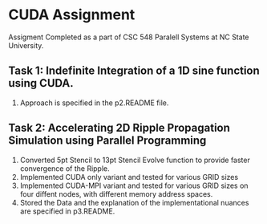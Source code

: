 # CUDA Assignment 
Assigment Completed as a part of CSC 548 Paralell Systems at NC State University.


## Task 1: Indefinite Integration of a 1D sine function using CUDA.
1) Approach is specified in the p2.README file.

## Task 2: Accelerating 2D Ripple Propagation Simulation using Parallel Programming
1) Converted 5pt Stencil to 13pt Stencil Evolve function to provide faster convergence of the Ripple.
2) Implemented CUDA only variant and tested for various GRID sizes
3) Implemented CUDA-MPI variant and tested for various GRID sizes on four diffent nodes, with different memory address spaces.
4) Stored the Data and the explanation of the implementational nuances are specified in p3.README.
 
